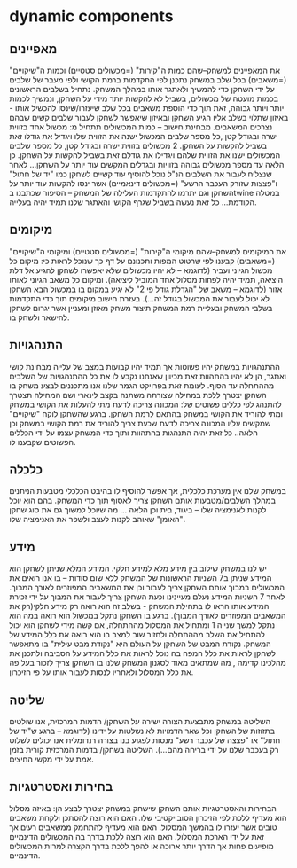 # dynamic components

## מאפיינים
את המאפיינים למשחק–שהם כמות ה"קירות" (=מכשולים סטטיים) וכמות ה"שיקויים" (=משאבים) בכל שלב במשחק נתכנן לפי התקדמות ברמת הקושי ולפי מעבר של שלבים על ידי השחקן כדי להמשיך ולאתגר אותו במהלך המשחק.
נתחיל בשלבים הראשונים בכמות מועטה של מכשולים, בשביל לא להקשות יותר מידי על השחקן, ונמשיך לכמות יותר ויותר גבוהה, זאת תוך כדי הוספת משאבים בכל שלב שיעזרו/שינסו להכשיל אותו - באיזון שתלוי בשלב אליו הגיע השחקן ובאיזון שיאפשר לשחקן לעבור שלבים קשים שבהם נצרכים המשאבים.
מבחינת חישוב – כמות המכשולים תתחיל מ:
מכשול אחד בזווית ישרה ובגודל קטן ,כל מספר שלבים המכשול ישנה את הזווית שלו ויגדיל את גודלו זאת בשביל להקשות על השחקן.
2 מכשולים בזווית ישרה ובגודל קטן, כל מספר שלבים המכשולים ישנו את הזווית שלהם ויגדילו את גודלם זאת בשביל להקשות על השחקן.
כן הלאה עד מספר מכשולים גבוהה בזוויות ובגדלים המקשים עוד יותר על השחקן...
לאחר שנצליח לעבור את השלבים הנ"ל נוכל להוסיף עוד קשיים לשחקן כמו "יד של חתול" ו"פצצות שזורק העכבר הרשע" (=מכשולים דינאמיים) אשר ינסו להקשות עוד יותר על השחקן וגם יתרמו להתקדמות העלילה של המשחק – הסיפור שכתבנו בtwine במטלה הקודמת...
כל זאת נעשה בשביל שגרף הקושי והאתגר שלנו תמיד יהיה בעלייה.
## מיקומים
את המיקומים למשחק–שהם מיקומי ה"קירות" (=מכשולים סטטיים) ומיקומי ה"שיקויים" (=משאבים) קבענו לפי שרטוט המפות ותכנונם על דף כך שנוכל לראות כי:
מיקום כל מכשול הגיוני ועביר (לדוגמא – לא יהיו מכשולים שלא יאפשרו לשחקן להגיע אל דלת היציאה, תמיד יהיה לפחות מסלול אחד המוביל ליציאה).
ומיקום כל משאב הגיוני לאותו אזור (לדוגמא – משאב של "הגדלת גודל פי 2" לא יגיע במקום בו במכשול הבא השחקן לא יכול לעבור את המכשול בגודל זה...).
בעזרת חישוב מיקומים תוך כדי התקדמות בשלבי המשחק ובעליית רמת המשחק תיצור משחק מאוזן ומעניין אשר יגרום לשחקן להישאר ולשחק בו.
## התנהגויות
ההתנהגויות במשחק יהיו פשוטות אך תמיד יהיו קבועות במצב של עלייה מבחינת קושי ואתגר, הן לא יהיו בהתהוות זאת מכיוון שאנחנו נקבע לו את כל ההתנהגויות של השלבים מההתחלה עד הסוף.
לעומת זאת בפרויקט הגמר שלנו אנו מתכננים לבצע משחק בו השחקן יצטרך ללכת במחילה שצורתה משתנה בקצב לינארי ושם המחילה תצטרך להתנהג לפי כללים פשוטים של:
המכונה צריכה לדעת מתי להעלות את הקושי במשחק ומתי להוריד את הקושי במשחק בהתאם לרמת השחקן.
ברגע שהשחקן לוקח "שיקויים" שמקשים עליו המכונה צריכה לדעת שכעת צריך להוריד את רמת הקושי במשחק וכן הלאה..
כל זאת יהיה התנהגות בהתהוות ותוך כדי המשחק עצמו על ידי הכללים הפשוטים שקבענו לו.
## כלכלה
במשחק שלנו אין מערכת כלכלית, אך אפשר להוסיף לו בהיבט הכלכלי מטבעות הניתנים במהלך השלבים/מטבעות אותם השחקן צריך לאסוף תוך כדי המשחק.
בהם הוא יוכל לקנות לאנימציה שלו – ביגוד, בית וכן הלאה ... מה שיוכל למשוך גם את סוג שחקן "האומן" שאוהב לקנות לעצב ולשפר את האנימציה שלו.
## מידע
יש לנו במשחק שילוב בין מידע מלא למידע חלקי.
המידע המלא שניתן לשחקן הוא המידע שניתן ב7 השניות הראשונות של המשחק ללא שום סודות – בו אנו רואים את המכשולים במבוך אותם השחקן צריך לעבור וכן את המשאבים המפוזרים לאורך המבוך.
לאחר 7 השניות המידע נעלם מעיינינו וכעת השחקן צריך לעבור את המבוך על ידי זכירת המידע אותו הראו לו בתחילת המשחק - בשלב זה הוא רואה רק מידע חלקי(רק את המשאבים המפוזרים 
לאורך המבוך).
ברגע בו השחקן נתקל במכשול הוא רואה במה הוא נתקל למשך שנייה 1 ומתחיל את המסלול מההתחלה, אם קשה מידי לשחקן הוא יכול להתחיל את השלב מההתחלה ולחזור שוב למצב בו הוא רואה את כלל המידע של המשחק.
נקודת המבט של השחקן על העולם היא "נקודת מבט עילית" בו מתאפשר לשחקן לראות את כלל המפה בה נוכל לראות את כלל המידע על הסביבה ולתכנן את מהלכינו קדימה , מה שמתאים מאוד לסגנון המשחק שלנו בו השחקן צריך לזכור בעל פה את כלל המסלול ולאחריו לנסות לעבור אותו על פי הזיכרון.
## שליטה
השליטה במשחק מתבצעת הצורה ישירה על השחקן/ הדמות המרכזית, אנו שולטים בתזוזות של השחקן וכל שאר הדמויות לא נשלטות על ידינו (לדוגמא – ברגע ש"יד של חתול" או "פצצה של עכבר רשע" מנסות לפגוע בנו בצורה רנדומלית אנו יכולים לשלוט רק בעכבר שלנו על ידי בריחה מהם...).
השליטה בשחקן/ בדמות המרכזית קורית בזמן אמת על ידי מקשי החיצים.
## בחירות ואסטרטגיות
הבחירות והאסטרטגיות אותם השחקן שישחק במשחק יצטרך לבצע הן:
באיזה מסלול הוא מעדיף ללכת לפי הזיכרון הסובייקטיבי שלו.
האם הוא רוצה להסתכן ולקחת משאבים טובים אשר יעזרו לו בהמשך המסלול.
האם הוא מעדיף להתחמק ממשאבים רעים אך זאת על ידי הארכת המסלול.
האם הוא רוצה ללכת בדרך בה המכשולים הדינמיים מופיעים פחות אך הדרך יותר ארוכה או להפך ללכת בדרך הקצרה למרות המכשולים הדינמיים.

